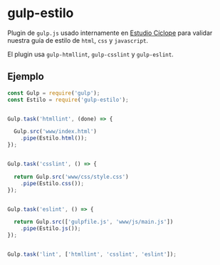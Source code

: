 # gulp-estilo

Plugin de `gulp.js` usado internamente en [Estudio Cíclope](http://ciclo.pe/)
para validar nuestra guía de estilo de `html`, `css` y `javascript`.

El plugin usa `gulp-htmllint`, `gulp-csslint` y `gulp-eslint`.

## Ejemplo

```js
const Gulp = require('gulp');
const Estilo = require('gulp-estilo');


Gulp.task('htmllint', (done) => {

  Gulp.src('www/index.html')
    .pipe(Estilo.html());
});


Gulp.task('csslint', () => {

  return Gulp.src('www/css/style.css')
    .pipe(Estilo.css());
});


Gulp.task('eslint', () => {

  return Gulp.src(['gulpfile.js', 'www/js/main.js'])
    .pipe(Estilo.js());
});


Gulp.task('lint', ['htmllint', 'csslint', 'eslint']);
```

